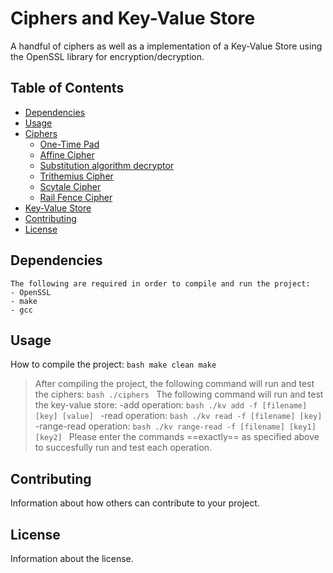 # Ciphers and Key-Value Store

A handful of ciphers as well as a implementation of a Key-Value Store using the OpenSSL library for encryption/decryption.

## Table of Contents

- [Dependencies](#dependencies)
- [Usage](#usage)
- [Ciphers](#ciphers)
    - [One-Time Pad](#one-time-pad)
    - [Affine Cipher](#affine-cipher)
    - [Substitution algorithm decryptor](#substitution-algo)
    - [Trithemius Cipher](#trithemius-cipher)
    - [Scytale Cipher](#scytale-cipher)
    - [Rail Fence Cipher](#rail-fence-cipher)
- [Key-Value Store](#key-value-store)
- [Contributing](#contributing)
- [License](#license)

## Dependencies

    The following are required in order to compile and run the project:
    - OpenSSL
    - make
    - gcc

## Usage

How to compile the project:
    ```bash
    make clean
    make
    ```
> After compiling the project, the following command will run and test the ciphers:
    ```bash
    ./ciphers
    ```
> The following command will run and test the key-value store:
    -add operation:
        ```bash
        ./kv add -f [filename] [key] [value]
        ```
    -read operation:
        ```bash
        ./kv read -f [filename] [key]
        ```
    -range-read operation:
        ```bash
        ./kv range-read -f [filename] [key1] [key2]
        ```
Please enter the commands ==exactly== as specified above to succesfully run and test each operation.

## Contributing

Information about how others can contribute to your project.

## License

Information about the license.